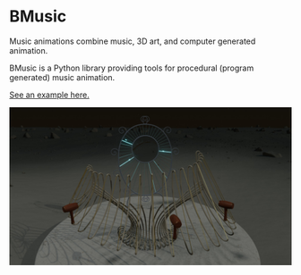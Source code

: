 # BMusic

Music animations combine music, 3D art, and computer generated animation.

BMusic is a Python library providing tools for procedural (program generated)
music animation.

[See an example here.](https://www.youtube.com/watch?v=ZE92NEA41nw)

![](https://github.com/phuang1024/bmusic/blob/master/examples/Debussy_ClairDeLune/example.jpg?raw=true)
